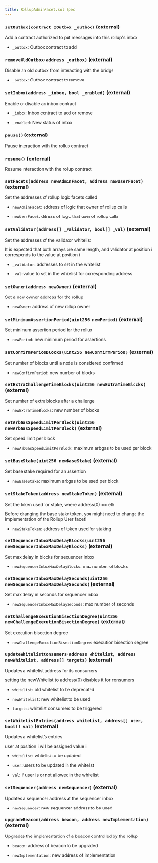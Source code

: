 ```yaml
---
title: RollupAdminFacet.sol Spec
---
```


### `setOutbox(contract IOutbox _outbox)` (external)

Add a contract authorized to put messages into this rollup's inbox

- `_outbox`: Outbox contract to add

### `removeOldOutbox(address _outbox)` (external)

Disable an old outbox from interacting with the bridge

- `_outbox`: Outbox contract to remove

### `setInbox(address _inbox, bool _enabled)` (external)

Enable or disable an inbox contract

- `_inbox`: Inbox contract to add or remove

- `_enabled`: New status of inbox

### `pause()` (external)

Pause interaction with the rollup contract

### `resume()` (external)

Resume interaction with the rollup contract

### `setFacets(address newAdminFacet, address newUserFacet)` (external)

Set the addresses of rollup logic facets called

- `newAdminFacet`: address of logic that owner of rollup calls

- `newUserFacet`: ddress of logic that user of rollup calls

### `setValidator(address[] _validator, bool[] _val)` (external)

Set the addresses of the validator whitelist

It is expected that both arrays are same length, and validator at
position i corresponds to the value at position i

- `_validator`: addresses to set in the whitelist

- `_val`: value to set in the whitelist for corresponding address

### `setOwner(address newOwner)` (external)

Set a new owner address for the rollup

- `newOwner`: address of new rollup owner

### `setMinimumAssertionPeriod(uint256 newPeriod)` (external)

Set minimum assertion period for the rollup

- `newPeriod`: new minimum period for assertions

### `setConfirmPeriodBlocks(uint256 newConfirmPeriod)` (external)

Set number of blocks until a node is considered confirmed

- `newConfirmPeriod`: new number of blocks

### `setExtraChallengeTimeBlocks(uint256 newExtraTimeBlocks)` (external)

Set number of extra blocks after a challenge

- `newExtraTimeBlocks`: new number of blocks

### `setArbGasSpeedLimitPerBlock(uint256 newArbGasSpeedLimitPerBlock)` (external)

Set speed limit per block

- `newArbGasSpeedLimitPerBlock`: maximum arbgas to be used per block

### `setBaseStake(uint256 newBaseStake)` (external)

Set base stake required for an assertion

- `newBaseStake`: maximum arbgas to be used per block

### `setStakeToken(address newStakeToken)` (external)

Set the token used for stake, where address(0) == eth

Before changing the base stake token, you might need to change the
implementation of the Rollup User facet!

- `newStakeToken`: address of token used for staking

### `setSequencerInboxMaxDelayBlocks(uint256 newSequencerInboxMaxDelayBlocks)` (external)

Set max delay in blocks for sequencer inbox

- `newSequencerInboxMaxDelayBlocks`: max number of blocks

### `setSequencerInboxMaxDelaySeconds(uint256 newSequencerInboxMaxDelaySeconds)` (external)

Set max delay in seconds for sequencer inbox

- `newSequencerInboxMaxDelaySeconds`: max number of seconds

### `setChallengeExecutionBisectionDegree(uint256 newChallengeExecutionBisectionDegree)` (external)

Set execution bisection degree

- `newChallengeExecutionBisectionDegree`: execution bisection degree

### `updateWhitelistConsumers(address whitelist, address newWhitelist, address[] targets)` (external)

Updates a whitelist address for its consumers

setting the newWhitelist to address(0) disables it for consumers

- `whitelist`: old whitelist to be deprecated

- `newWhitelist`: new whitelist to be used

- `targets`: whitelist consumers to be triggered

### `setWhitelistEntries(address whitelist, address[] user, bool[] val)` (external)

Updates a whitelist's entries

user at position i will be assigned value i

- `whitelist`: whitelist to be updated

- `user`: users to be updated in the whitelist

- `val`: if user is or not allowed in the whitelist

### `setSequencer(address newSequencer)` (external)

Updates a sequencer address at the sequencer inbox

- `newSequencer`: new sequencer address to be used

### `upgradeBeacon(address beacon, address newImplementation)` (external)

Upgrades the implementation of a beacon controlled by the rollup

- `beacon`: address of beacon to be upgraded

- `newImplementation`: new address of implementation
